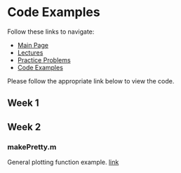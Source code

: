 # Code Examples
Follow these links to navigate:
- [Main Page](https://jacksonburns.github.io/MATLAB-Start-to-Finish/)
- [Lectures ](https://jacksonburns.github.io/MATLAB-Start-to-Finish/Lectures/Lectures-Landing-Page.md)
- [Practice Problems](https://jacksonburns.github.io/MATLAB-Start-to-Finish/Practice-Problems/Practice-Problems-Landing-Page.md)
- [Code Examples](https://jacksonburns.github.io/MATLAB-Start-to-Finish/Code-Examples/Code-Examples-Landing-Page.md)

Please follow the appropriate link below to view the code.

## Week 1

## Week 2
### makePretty.m
General plotting function example. [link](https://github.com/JacksonBurns/MATLAB-Start-to-Finish/blob/master/Code-20Examples/Week-2/makePretty.m)